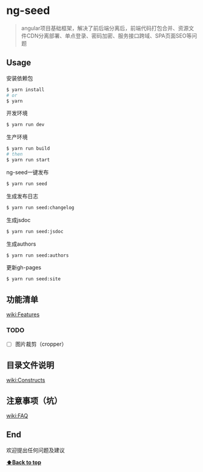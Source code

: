 # ng-seed
> angular项目基础框架，解决了前后端分离后，前端代码打包合并、资源文件CDN分离部署、单点登录、密码加密、服务接口跨域、SPA页面SEO等问题    

## Usage

安装依赖包  
```bash
$ yarn install
# or 
$ yarn
```

开发环境  
```bash
$ yarn run dev
```

生产环境  
```bash
$ yarn run build
# then
$ yarn run start
```

ng-seed一键发布    
```bash
$ yarn run seed
```

生成发布日志  
```bash
$ yarn run seed:changelog
```

生成jsdoc  
```bash
$ yarn run seed:jsdoc
```

生成authors  
```bash
$ yarn run seed:authors
```

更新gh-pages  
```bash
$ yarn run seed:site
```

## 功能清单
[wiki:Features](https://github.com/jm-team/ng-seed/wiki/Features)
### TODO
- [ ] 图片裁剪（cropper）

## 目录文件说明
[wiki:Constructs](https://github.com/jm-team/ng-seed/wiki/Constructs)

## 注意事项（坑）
[wiki:FAQ](https://github.com/jm-team/ng-seed/wiki/FAQ)

## End
欢迎提出任何问题及建议

**[:arrow_up:Back to top](#ng-seed)**
